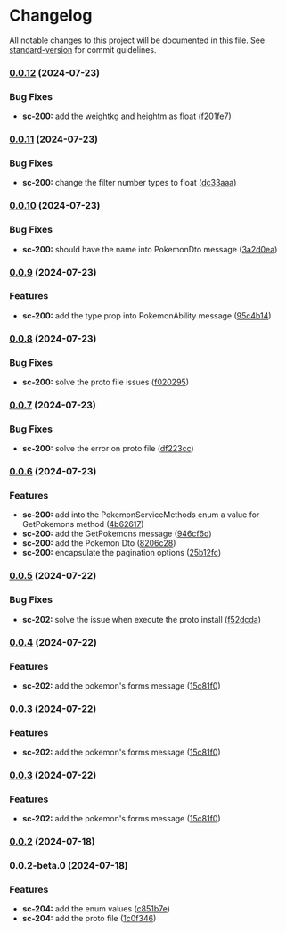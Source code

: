 # Changelog

All notable changes to this project will be documented in this file. See [standard-version](https://github.com/conventional-changelog/standard-version) for commit guidelines.

### [0.0.12](https://github.com/pokemon-vgc-project/lib-proto/compare/v0.0.11...v0.0.12) (2024-07-23)


### Bug Fixes

* **sc-200:** add the weightkg and heightm as float ([f201fe7](https://github.com/pokemon-vgc-project/lib-proto/commit/f201fe76388d62fb081f360f93a35e5d14029fe2))

### [0.0.11](https://github.com/pokemon-vgc-project/lib-proto/compare/v0.0.10...v0.0.11) (2024-07-23)


### Bug Fixes

* **sc-200:** change the filter number types to float ([dc33aaa](https://github.com/pokemon-vgc-project/lib-proto/commit/dc33aaa5488bf6150c04382fa79a2ebe4cc32eea))

### [0.0.10](https://github.com/pokemon-vgc-project/lib-proto/compare/v0.0.9...v0.0.10) (2024-07-23)


### Bug Fixes

* **sc-200:** should have the name into PokemonDto message ([3a2d0ea](https://github.com/pokemon-vgc-project/lib-proto/commit/3a2d0ea0291c7a589d634f68ee65be957bcddf3d))

### [0.0.9](https://github.com/pokemon-vgc-project/lib-proto/compare/v0.0.8...v0.0.9) (2024-07-23)


### Features

* **sc-200:** add the type prop into PokemonAbility message ([95c4b14](https://github.com/pokemon-vgc-project/lib-proto/commit/95c4b149b99b4d91cac7c136a9fefa7cf6383cc0))

### [0.0.8](https://github.com/pokemon-vgc-project/lib-proto/compare/v0.0.7...v0.0.8) (2024-07-23)


### Bug Fixes

* **sc-200:** solve the proto file issues ([f020295](https://github.com/pokemon-vgc-project/lib-proto/commit/f02029541a94c4e7560c8fb50a71f911f30b7227))

### [0.0.7](https://github.com/pokemon-vgc-project/lib-proto/compare/v0.0.6...v0.0.7) (2024-07-23)


### Bug Fixes

* **sc-200:** solve the error on proto file ([df223cc](https://github.com/pokemon-vgc-project/lib-proto/commit/df223cc8f5bfed8669ff968fe48c36fda9b3d53c))

### [0.0.6](https://github.com/pokemon-vgc-project/lib-proto/compare/v0.0.5...v0.0.6) (2024-07-23)


### Features

* **sc-200:** add into the PokemonServiceMethods enum a value for GetPokemons method ([4b62617](https://github.com/pokemon-vgc-project/lib-proto/commit/4b626179fcee5a96747013147eed8d0456e2dd52))
* **sc-200:** add the GetPokemons message ([946cf6d](https://github.com/pokemon-vgc-project/lib-proto/commit/946cf6d81c7ff680f2249bfb275ce02cf983dcf0))
* **sc-200:** add the Pokemon Dto ([8206c28](https://github.com/pokemon-vgc-project/lib-proto/commit/8206c2834b3e7475cd54cbcb3e064ae3bad9dd01))
* **sc-200:** encapsulate the pagination options ([25b12fc](https://github.com/pokemon-vgc-project/lib-proto/commit/25b12fcf23ab161f006abb13c712ad91922a4e65))

### [0.0.5](https://github.com/pokemon-vgc-project/lib-proto/compare/v0.0.4...v0.0.5) (2024-07-22)


### Bug Fixes

* **sc-202:** solve the issue when execute the proto install ([f52dcda](https://github.com/pokemon-vgc-project/lib-proto/commit/f52dcdaf79aebb1e6d9941fac3b3755ffaac8e8e))

### [0.0.4](https://github.com/pokemon-vgc-project/lib-proto/compare/v0.0.2...v0.0.4) (2024-07-22)


### Features

* **sc-202:** add the pokemon's forms message ([15c81f0](https://github.com/pokemon-vgc-project/lib-proto/commit/15c81f0cc944a61bcf96e214e3e35f68bb0e7e11))

### [0.0.3](https://github.com/pokemon-vgc-project/lib-proto/compare/v0.0.2...v0.0.3) (2024-07-22)


### Features

* **sc-202:** add the pokemon's forms message ([15c81f0](https://github.com/pokemon-vgc-project/lib-proto/commit/15c81f0cc944a61bcf96e214e3e35f68bb0e7e11))

### [0.0.3](https://github.com/pokemon-vgc-project/lib-proto/compare/v0.0.2...v0.0.3) (2024-07-22)


### Features

* **sc-202:** add the pokemon's forms message ([15c81f0](https://github.com/pokemon-vgc-project/lib-proto/commit/15c81f0cc944a61bcf96e214e3e35f68bb0e7e11))

### [0.0.2](https://github.com/pokemon-vgc-project/lib-proto/compare/v0.0.2-beta.0...v0.0.2) (2024-07-18)

### 0.0.2-beta.0 (2024-07-18)


### Features

* **sc-204:** add the enum values ([c851b7e](https://github.com/pokemon-vgc-project/lib-proto/commit/c851b7e5588fe0dff191f431eb7ccfc8a5cb6d58))
* **sc-204:** add the proto file ([1c0f346](https://github.com/pokemon-vgc-project/lib-proto/commit/1c0f346954deaaaa44a6300e51af3ed7a50b98aa))
